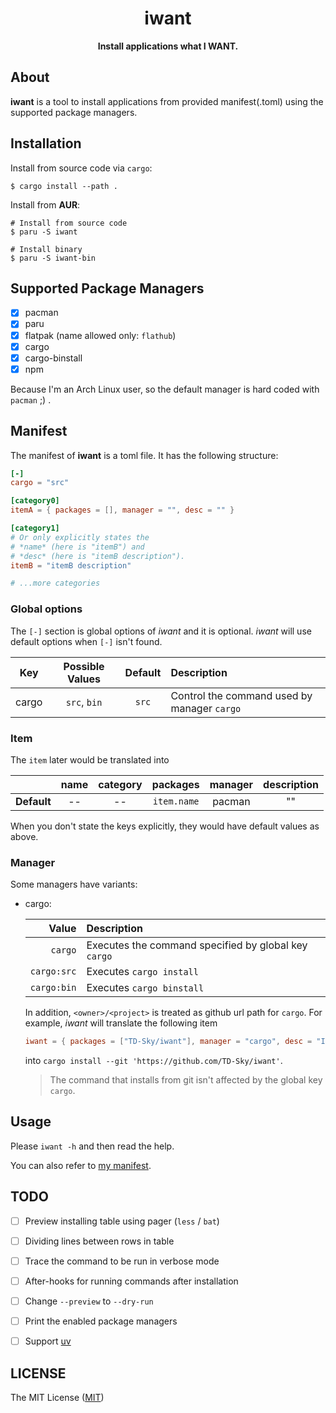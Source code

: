 <div align="center">

# iwant

**Install applications what I WANT.**

</div>



## About

**iwant** is a tool to install applications from provided manifest(.toml) using the supported package managers.



## Installation

Install from source code via `cargo`:

```console
$ cargo install --path .
```

Install from **AUR**:

```console
# Install from source code
$ paru -S iwant

# Install binary
$ paru -S iwant-bin
```



## Supported Package Managers

- [x] pacman
- [x] paru
- [x] flatpak (name allowed only: `flathub`)
- [x] cargo
- [x] cargo-binstall
- [x] npm

Because I'm an Arch Linux user, so the default manager is hard coded with `pacman` ;) .



## Manifest

The manifest of **iwant** is a toml file. It has the following structure:

```toml
[-]
cargo = "src"

[category0]
itemA = { packages = [], manager = "", desc = "" }

[category1]
# Or only explicitly states the
# *name* (here is "itemB") and
# *desc* (here is "itemB description").
itemB = "itemB description"

# ...more categories
```

### Global options

The `[-]` section is global options of *iwant* and it is optional. *iwant* will use default options when `[-]` isn't found.

| Key | Possible Values | Default | Description |
| :-----------: | :------------: | :------------: | :------------- |
| cargo | `src`, `bin` | `src` | Control the command used by manager `cargo` |

### Item

The `item` later would be translated into

|             | name | category |  packages   | manager | description
|:-----------:|:----:|:--------:|:-----------:|:-------:|:-----------:
| **Default** |  --  |    --    | `item.name` |  pacman |     ""

When you don't state the keys explicitly, they would have default values as above.

### Manager

Some managers have variants:

- cargo:

  | Value | Description |
  | -----------: | :------------- |
  | `cargo` | Executes the command specified by global key `cargo` |
  | `cargo:src` | Executes `cargo install` |
  | `cargo:bin` | Executes `cargo binstall` |

  In addition, `<owner>/<project>` is treated as github url path for `cargo`. For example, *iwant* will translate the following item

  ```toml
  iwant = { packages = ["TD-Sky/iwant"], manager = "cargo", desc = "Install applications what I WANT" }
  ```

  into `cargo install --git 'https://github.com/TD-Sky/iwant'`.
  > The command that installs from git  isn't affected by the global key `cargo`.



## Usage

Please `iwant -h` and then read the help.

You can also refer to [my manifest](https://github.com/TD-Sky/dotfiles/blob/main/Templates/apps.toml).



## TODO

- [ ] Preview installing table using pager (`less` / `bat`)
- [ ] Dividing lines between rows in table
- [ ] Trace the command to be run in verbose mode
- [ ] After-hooks for running commands after installation
- [ ] Change `--preview` to `--dry-run`
- [ ] Print the enabled package managers
- [ ] Support [uv](https://github.com/astral-sh/uv)



## LICENSE

The MIT License ([MIT](https://opensource.org/license/mit/))
